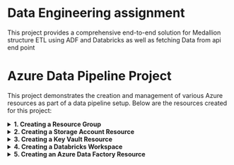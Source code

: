 # Data Engineering assignment
This project provides a comprehensive end-to-end solution for Medallion structure ETL using ADF and Databricks as well as fetching Data from api end point




# Azure Data Pipeline Project

This project demonstrates the creation and management of various Azure resources as part of a data pipeline setup. Below are the resources created for this project:

<details>
  <summary><strong>1. Creating a Resource Group</strong></summary>
  
  ![Creating Resource Group](https://github.com/shamsaravaiah/Azure-Data-Pipeline/blob/main/Screen%20shots/creating%20resource%20group.png)
  
</details>

<details>
  <summary><strong>2. Creating a Storage Account Resource</strong></summary>
  
  ![Created Storage Account Resource](https://github.com/shamsaravaiah/Azure-Data-Pipeline/blob/main/Screen%20shots/created%20storage%20account%20resource.png)
  
</details>

<details>
  <summary><strong>3. Creating a Key Vault Resource</strong></summary>
  
  ![Created Key Vault Resource](https://github.com/shamsaravaiah/Azure-Data-Pipeline/blob/main/Screen%20shots/created%20key%20vault%20resource.png)
  
</details>

<details>
  <summary><strong>4. Creating a Databricks Workspace</strong></summary>
  
  ![Created Databricks Workspace](https://github.com/shamsaravaiah/Azure-Data-Pipeline/blob/main/Screen%20shots/created%20Databricks%20workspace.png)
  
</details>

<details>
  <summary><strong>5. Creating an Azure Data Factory Resource</strong></summary>
  
  ![Created Azure Data Factory Resource](https://github.com/shamsaravaiah/Azure-Data-Pipeline/blob/main/Screen%20shots/created%20ADF%20resource.png)
  
</details>


